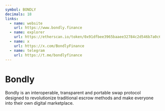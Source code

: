 ```yaml
---
symbol: BONDLY
decimals: 18
links:
  - name: website
    url: https://www.bondly.finance
  - name: explorer
    url: https://etherscan.io/token/0x91dfbee3965baaee32784c2d546b7a0c62f268c9
  - name: x
    url: https://x.com/BondlyFinance
  - name: telegram
    url: https://t.me/bondlyfinance
---
```


# Bondly

Bondly is an interoperable, transparent and portable swap protocol designed to revolutionize traditional escrow methods and make everyone into their own digital marketplace.
